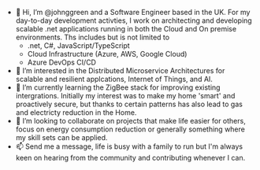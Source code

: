 - 👋 Hi, I’m @johnggreen and a Software Engineer based in the UK. For my day-to-day development activties, 
 I work on architecting and developing scalable .net applications running in both the Cloud and On premise environments. Ths includes but is not limited to
  - .net, C#, JavaScript/TypeScript
  - Cloud Infrastructure (Azure, AWS, Google Cloud) 
  - Azure DevOps CI/CD
- 👀 I’m interested in the Distributed Microservice Architectures for scalable and resilient applcations, Internet of Things, and AI.
- 🌱 I’m currently learning the ZigBee stack for improving existing intergrations. Initially my interest was to make my home 'smart' and proactively secure, 
but thanks to certain patterns has also lead to gas and electricty reduction in the Home. 
- 💞️ I’m looking to collaborate on projects that make life easier for others, focus on energy consumption reduction or generally something where my skill sets can be applied.
- 📫 Send me a message, life is busy with a family to run but I'm always keen on hearing from the community and contributing whenever I can.

<!---
johnggreen/johnggreen is a ✨ special ✨ repository because its `README.md` (this file) appears on your GitHub profile.
You can click the Preview link to take a look at your changes.
--->
